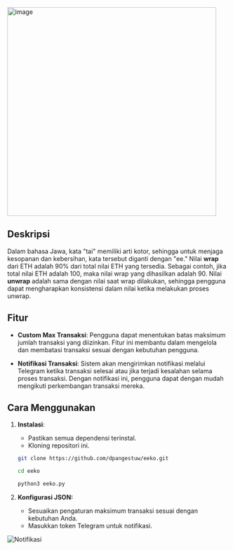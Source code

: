 <img width="476" alt="image" src="https://github.com/user-attachments/assets/f04ac3fe-6e2b-4d3c-bc34-48371d873bb4">

## Deskripsi

Dalam bahasa Jawa, kata "tai" memiliki arti kotor, sehingga untuk menjaga kesopanan dan kebersihan, kata tersebut diganti dengan "ee."
Nilai **wrap** dari ETH adalah 90% dari total nilai ETH yang tersedia. Sebagai contoh, jika total nilai ETH adalah 100, maka nilai wrap yang dihasilkan adalah 90. Nilai **unwrap** adalah sama dengan nilai saat wrap dilakukan, sehingga pengguna dapat mengharapkan konsistensi dalam nilai ketika melakukan proses unwrap.

## Fitur

- **Custom Max Transaksi**: Pengguna dapat menentukan batas maksimum jumlah transaksi yang diizinkan. Fitur ini membantu dalam mengelola dan membatasi transaksi sesuai dengan kebutuhan pengguna.
  
- **Notifikasi Transaksi**: Sistem akan mengirimkan notifikasi melalui Telegram ketika transaksi selesai atau jika terjadi kesalahan selama proses transaksi. Dengan notifikasi ini, pengguna dapat dengan mudah mengikuti perkembangan transaksi mereka.

## Cara Menggunakan

1. **Instalasi**: 
   - Pastikan semua dependensi terinstal.
   - Kloning repositori ini.
   
   ```bash
   git clone https://github.com/dpangestuw/eeko.git
   ```
   ```bash
   cd eeko
   ```
   ```bash
   python3 eeko.py
   ```

3. **Konfigurasi JSON:**
   - Sesuaikan pengaturan maksimum transaksi sesuai dengan kebutuhan Anda.
   - Masukkan token Telegram untuk notifikasi.

![Notifikasi](<img width="489" alt="image" src="https://github.com/user-attachments/assets/26578778-228e-4989-9254-a2f2f1c39f1f">
)
